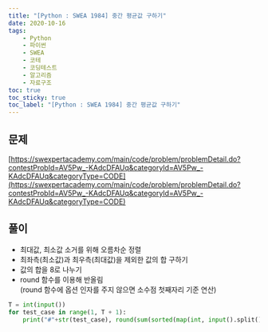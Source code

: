 ```yaml
---
title: "[Python : SWEA 1984] 중간 평균값 구하기"
date: 2020-10-16
tags:
    - Python
    - 파이썬
    - SWEA
    - 코테
    - 코딩테스트
    - 알고리즘
    - 자료구조
toc: true
toc_sticky: true
toc_label: "[Python : SWEA 1984] 중간 평균값 구하기"
---
```

## 문제
[https://swexpertacademy.com/main/code/problem/problemDetail.do?contestProbId=AV5Pw_-KAdcDFAUq&categoryId=AV5Pw_-KAdcDFAUq&categoryType=CODE](https://swexpertacademy.com/main/code/problem/problemDetail.do?contestProbId=AV5Pw_-KAdcDFAUq&categoryId=AV5Pw_-KAdcDFAUq&categoryType=CODE)

## 풀이
- 최대값, 최소값 소거를 위해 오름차순 정렬
- 최좌측(최소값)과 최우측(최대값)을 제외한 값의 합 구하기
- 값의 합을 8로 나누기
- round 함수를 이용해 반올림  
(round 함수에 옵션 인자를 주지 않으면 소수점 첫째자리 기준 연산)

```python
T = int(input())
for test_case in range(1, T + 1):
    print("#"+str(test_case), round(sum(sorted(map(int, input().split()))[1:-1])/8))
```